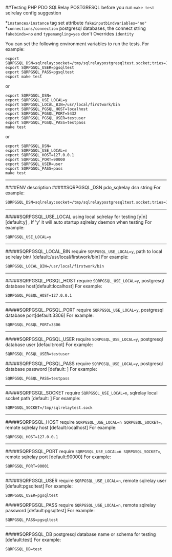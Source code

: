 ##Testing PHP PDO SQLRelay POSTGRESQL
before you run ```make test```
sqlrelay config suggestion

*````instances/instance```` tag set attribute ````fakeinputbindvariables="no"````
*````connections/connection```` postgresql databases, the connect string ````fakebinds=no```` and ````typemangling=yes```` don't Overrides ````identity````  


You can set the following environment variables to run the tests.
For example:

```Shell
export SQRPGSQL_DSN=sqlrelay:socket=/tmp/sqlrelaypostgresqltest.socket;tries=1;retrytime=1;debug=0
export SQRPGSQL_USER=pgsqltest
export SQRPGSQL_PASS=pgsqltest
export make test
```
or

```Shell
export SQRPGSQL_DSN=
export SQRPGSQL_USE_LOCAL=y
export SQRPGSQL_LOCAL_BIN=/usr/local/firstwork/bin
export SQRPGSQL_PGSQL_HOST=localhost
export SQRPGSQL_PGSQL_PORT=5432
export SQRPGSQL_PGSQL_USER=testuser
export SQRPGSQL_PGSQL_PASS=testpass
make test
```
or

```Shell
export SQRPGSQL_DSN=
export SQRPGSQL_USE_LOCAL=n
export SQRPGSQL_HOST=127.0.0.1
export SQRPGSQL_PORT=90000
export SQRPGSQL_USER=user
export SQRPGSQL_PASS=pass
make test
```
------
####ENV description
#####SQRPGSQL_DSN
pdo_sqlrelay dsn string
For example:

```Shell
SQRPGSQL_DSN=sqlrelay:socket=/tmp/sqlrelaypostgresqltest.socket;tries=1;retrytime=1;debug=0
```
------
#####SQRPGSQL_USE_LOCAL
using local sqlrelay for testing [y|n] [default:y] ,
If 'y' it will auto startup sqlrelay daemon when testing
For example:

```Shell
SQRPGSQL_USE_LOCAL=y
```
------
#####SQRPGSQL_LOCAL_BIN
require ````SQRPGSQL_USE_LOCAL=y````,
path to local sqlrelay bin/ [default:/usr/local/firstwork/bin]
For example:

```Shell
SQRPGSQL_LOCAL_BIN=/usr/local/firstwork/bin
```
------
#####SQRPGSQL_PGSQL_HOST
require ````SQRPGSQL_USE_LOCAL=y````, postgresql database host[default:localhost] 
For example:

```Shell
SQRPGSQL_PGSQL_HOST=127.0.0.1
```
------
#####SQRPGSQL_PGSQL_PORT
require ````SQRPGSQL_USE_LOCAL=y````, postgresql database port[default:3306] 
For example:

```Shell
SQRPGSQL_PGSQL_PORT=3306
```
------
#####SQRPGSQL_PGSQL_USER
require ````SQRPGSQL_USE_LOCAL=y````,
postgresql database user [default:root]
For example:

```Shell
SQRPGSQL_PGSQL_USER=testuser
```
#####SQRPGSQL_PGSQL_PASS
require ````SQRPGSQL_USE_LOCAL=y````,
postgresql database password [default: ]
For example:

```Shell
SQRPGSQL_PGSQL_PASS=testpass
```
------
#####SQRPGSQL_SOCKET
require ````SQRPGSQL_USE_LOCAL=n````,
sqlrelay local socket path [default: ]
For example:

```Shell
SQRPGSQL_SOCKET=/tmp/sqlrelaytest.sock
```
------
#####SQRPGSQL_HOST
require ````SQRPGSQL_USE_LOCAL=n SQRPGSQL_SOCKET=````,
remote sqlrelay host [default:localhost]
For example:

```Shell
SQRPGSQL_HOST=127.0.0.1
```
------
#####SQRPGSQL_PORT
require ````SQRPGSQL_USE_LOCAL=n SQRPGSQL_SOCKET=````,
remote sqlrelay port [default:90000]
For example:

```Shell
SQRPGSQL_PORT=90001
```
------
#####SQRPGSQL_USER
require ````SQRPGSQL_USE_LOCAL=n````,
remote sqlrelay user [default:pgsqltest]
For example:

```Shell
SQRPGSQL_USER=pgsqltest
```
#####SQRPGSQL_PASS
require ````SQRPGSQL_USE_LOCAL=n````,
remote sqlrelay password [default:pgsqltest]
For example:

```Shell
SQRPGSQL_PASS=pgsqltest
```
------
#####SQRPGSQL_DB
postgresql database name or schema for testing [default:test]
For example:

```Shell
SQRPGSQL_DB=test
```